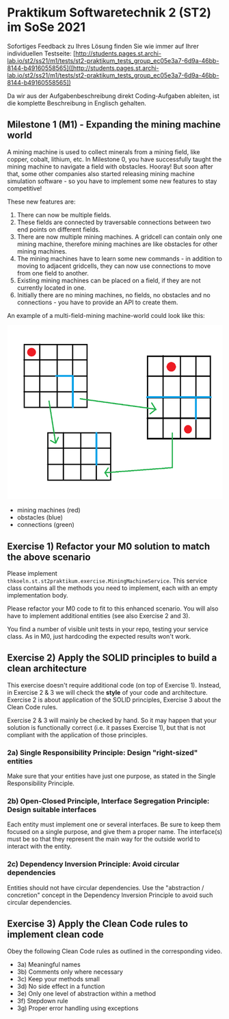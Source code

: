 # Praktikum Softwaretechnik 2 (ST2) im SoSe 2021

Sofortiges Feedback zu Ihres Lösung finden Sie wie immer auf Ihrer individuellen Testseite:
[http://students.pages.st.archi-lab.io/st2/ss21/m1/tests/st2-praktikum_tests_group_ec05e3a7-6d9a-46bb-8144-b49160558565]([http://students.pages.st.archi-lab.io/st2/ss21/m1/tests/st2-praktikum_tests_group_ec05e3a7-6d9a-46bb-8144-b49160558565])

Da wir aus der Aufgabenbeschreibung direkt Coding-Aufgaben ableiten, ist die komplette Beschreibung in Englisch
gehalten. 

## Milestone 1 (M1) - Expanding the mining machine world

A mining machine is used to collect minerals from a mining field, like copper, cobalt, lithium, etc. 
In Milestone 0, you have successfully taught the mining machine to navigate a field with obstacles. Hooray!
But soon after that, some other companies also started releasing mining machine simulation software - so you have to 
implement some new features to stay competitive!

These new features are:
1. There can now be multiple fields.
1. These fields are connected by traversable connections between two end points on different fields.   
1. There are now multiple mining machines. A gridcell can contain only one mining machine, therefore mining machines 
    are like obstacles for other mining machines.   
1. The mining machines have to learn some new commands - in addition to moving to adjacent gridcells, they can now use 
    connections to move from one field to another.
1. Existing mining machines can be placed on a field, if they are not currently located in one. 
1. Initially there are no mining machines, no fields, no obstacles and no connections - you have to provide an API to create them.

An example of a multi-field-mining machine-world could look like this:

![field](src/main/resources/explanationM1.png)

* mining machines (red)
* obstacles (blue)
* connections (green)



## Exercise 1) Refactor your M0 solution to match the above scenario

Please implement `thkoeln.st.st2praktikum.exercise.MiningMachineService`. This service class contains all the methods 
you need to implement, each with an empty implementation body. 

Please refactor your M0 code to fit to this enhanced scenario. You will also have to implement additional entities (see also Exercise 2 and 3). 

You find a number of visible unit tests in your repo, testing your service class. As in M0, just hardcoding the expected 
results won't work. 


## Exercise 2) Apply the SOLID principles to build a clean architecture

This exercise doesn't require additional code (on top of Exercise 1). Instead, in Exercise 2 & 3 we will check
the **style** of your code and architecture. Exercise 2 is about application of the SOLID principles, Exercise 3 about
the Clean Code rules. 

Exercise 2 & 3 will mainly be checked by hand. So it may happen that your solution is functionally correct (i.e.
it passes Exercise 1), but that is not compliant with the application of those principles.  

### 2a) Single Responsibility Principle: Design "right-sized" entities

Make sure that your entities have just one purpose, as stated in the Single Responsibility Principle.

### 2b) Open-Closed Principle, Interface Segregation Principle: Design suitable interfaces

Each entity must implement one or several interfaces. Be sure to keep them focused on a single purpose, and give 
them a proper name. The interface(s) must be so that they represent the main way for the outside world to interact
with the entity. 

### 2c) Dependency Inversion Principle: Avoid circular dependencies

Entities should not have circular dependencies. Use the "abstraction / concretion" concept in the Dependency Inversion 
Principle to avoid such circular dependencies.


## Exercise 3) Apply the Clean Code rules to implement clean code

Obey the following Clean Code rules as outlined in the corresponding video.

* 3a) Meaningful names
* 3b) Comments only where necessary
* 3c) Keep your methods small
* 3d) No side effect in a function
* 3e) Only one level of abstraction within a method
* 3f) Stepdown rule
* 3g) Proper error handling using exceptions






